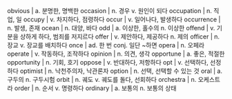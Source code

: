 obvious	| a. 분명한, 명백한
occasion	| n. 경우 v. 원인이 되다
occupation	| n. 직업, 일
occupy	| v. 차지하다, 점령하다
occur	| v. 일어나다, 발생하다
occurrence	| n. 발생, 존재
ocean	| n. 대양, 바다
odd	| a. 이상한, 홀수의 n. 이상한
offend	| v. 기분을 상하게 하다, 범죄를 저지르다
offer	| v. 제안하다, 제공하다 n. 제의
officer	| n. 장교 v. 장교를 배치하다
once	| ad. 한 번 conj. 일단 ~하면
opera	| n. 오페라
operate	| v. 작동하다, 조작하다
opinion	| n. 의견, 생각
opportune	| a. 좋은, 적절한
opportunity	| n. 기회, 호기
oppose	| v. 반대하다, 저항하다
opt	| v. 선택하다, 선정하다
optimist	| n. 낙천주의자, 낙관론자
option	| n. 선택, 선택할 수 있는 것
oral	| a. 구두의 n. 구두시험
orbit	| n. 궤도 v. 궤도를 돌다, 선회하다
orchestra	| n. 오케스트라
order	| n. 순서 v. 명령하다
ordinary	| a. 보통의 n. 보통의 상태
